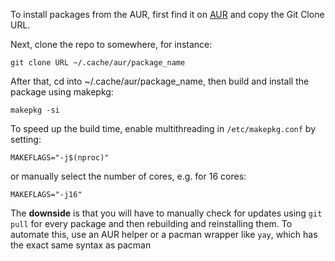To install packages from the AUR, first find it on [AUR](https://aur.archlinux.org) and copy the Git Clone URL.

Next, clone the repo to somewhere, for instance:

```
git clone URL ~/.cache/aur/package_name
```

After that, cd into ~/.cache/aur/package_name, then build and install the package using makepkg:

```
makepkg -si
```

To speed up the build time, enable multithreading in `/etc/makepkg.conf` by setting:

```
MAKEFLAGS="-j$(nproc)"
```

or manually select the number of cores, e.g. for 16 cores:

```
MAKEFLAGS="-j16"
```

The **downside** is that you will have to manually check for updates using `git pull` for every package and then rebuilding and reinstalling them. To automate this, use an AUR helper or a pacman wrapper like `yay`, which has the exact same syntax as pacman
